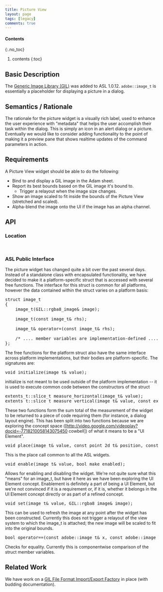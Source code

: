 ```yaml
---
title: Picture View
layout: page
tags: [legacy]
comments: true
---
```

#### Contents
{:.no_toc}
1. contents
{:toc}

## Basic Description

The [Generic Image Library (GIL)](https://stlab.adobe.com/gil/) was added to ASL 1.0.12. <code>adobe::image_t</code> is essentially a placeholder for displaying a picture in a dialog.

## Semantics / Rationale

The rationale for the picture widget is a visually rich label, used to enhance the user experience with "metadata" that helps the user accomplish their task within the dialog. This is simply an icon in an alert dialog or a picture. Eventually we would like to consider adding functionality to the point of making it a preview pane that shows realtime updates of the command parameters in action.

## Requirements

A Picture View widget should be able to do the following:
* Bind to and display a GIL image in the Adam sheet.
* Report its best bounds based on the GIL image it's bound to.
    * Trigger a relayout when the image size changes.
* Show an image scaled to fit inside the bounds of the Picture View (stretched and scaled).
* Alpha-blend the image onto the UI if the image has an alpha channel.

## API

### Location

<pre>
<adobe/future/widgets/headers/image_t.hpp>
</pre>

### ASL Public Interface

The picture widget has changed quite a bit over the past several days. Instead of a standalone class with encapsulated functionality, we have decided to make it a platform-specific struct that is accessed with several free functions. The interface for this struct is common for all platforms, however the data contained within the struct varies on a platform basis:

<pre>
struct image_t
{
    image_t(GIL::rgba8_image& image);

    image_t(const image_t& rhs);

    image_t& operator=(const image_t& rhs);

    /* .... member variables are implementation-defined .... */
};
</pre>

The free functions for the platform struct also have the same interface across platform implementations, but their bodies are platform-specific. The signatures are:

<pre>
void initialize(image_t& value);
</pre>

initialize is not meant to be used outside of the platform implementation -- it is used to execute common code between the constructors of the struct

<pre>
extents_t::slice_t measure_horizontal(image_t& value);
extents_t::slice_t measure_vertical(image_t& value, const extents_t::slice_t& horizontal);
</pre>

These two functions form the sum total of the measurement of the widget to be returned to a piece of code requiring them (for instance, a dialog layout engine). This has been split into two functions because we are exploring the concept space ([http://video.google.com/videoplay?docid=-7718210058143075450 cowbell]) of what it means to be a "UI Element".

<pre>
void place(image_t& value, const point_2d_t& position, const extents_t& extents);
</pre>

This is the place call common to all the ASL widgets.

<pre>
void enable(image_t& value, bool make_enabled);
</pre>

Allows for enabling and disabling the widget. We're not quite sure what this "means" for an image_t, but have it here as we have been exploring the UI Element concept. Enablement is definitely a part of being a UI Element, but we're not convinced if it is a requirement or, if it is, whether it belongs in the UI Element concept directly or as part of a refined concept.

<pre>
void set(image_t& value, GIL::rgba8_image& image);
</pre>

This can be used to refresh the image at any point after the widget has been constructed. Currently this does not trigger a relayout of the view system to which the image_t is attached; the new image will be scaled to fit into the original bounds.

<pre>
bool operator==(const adobe::image_t& x, const adobe::image_t& y);
</pre>

Checks for equality. Currently this is componentwise comparison of the struct member variables.

## Related Work

We have work on a [GIL File Format Import/Export Factory](gil-file-format-import-export-factory) in place (with budding documentation).
